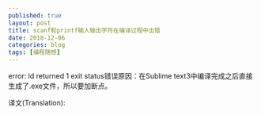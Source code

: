 ```yaml
---
published: true
layout: post
title: scanf和printf输入输出字符在编译过程中出错
date: 2018-12-06
categories: blog
tags: [编程随想]
---
```


error: ld returned 1 exit status错误原因：在Sublime text3中编译完成之后直接生成了.exe文件，所以要加断点。

译文(Translation):
